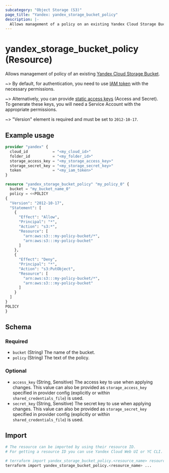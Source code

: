 ```yaml
---
subcategory: "Object Storage (S3)"
page_title: "Yandex: yandex_storage_bucket_policy"
description: |-
  Allows management of a policy on an existing Yandex Cloud Storage Bucket.
---
```


# yandex_storage_bucket_policy (Resource)

Allows management of policy of an existing [Yandex Cloud Storage Bucket](https://yandex.cloud/docs/storage/concepts/bucket).

~> By default, for authentication, you need to use [IAM token](https://yandex.cloud/docs/iam/concepts/authorization/iam-token) with the necessary permissions.

~> Alternatively, you can provide [static access keys](https://yandex.cloud/docs/iam/concepts/authorization/access-key) (Access and Secret). To generate these keys, you will need a Service Account with the appropriate permissions.

~> "Version" element is required and must be set to `2012-10-17`.

## Example usage

```terraform
provider "yandex" {
  cloud_id           = "<my_cloud_id>"
  folder_id          = "<my_folder_id>"
  storage_access_key = "<my_storage_access_key>"
  storage_secret_key = "<my_storage_secret_key>"
  token              = "<my_iam_token>"
}

resource "yandex_storage_bucket_policy" "my_policy_0" {
  bucket = "my_bucket_name_0"
  policy = <<POLICY
{
  "Version": "2012-10-17",
  "Statement": [
    {
      "Effect": "Allow",
      "Principal": "*",
      "Action": "s3:*",
      "Resource": [
        "arn:aws:s3:::my-policy-bucket/*",
        "arn:aws:s3:::my-policy-bucket"
      ]
    },
    {
      "Effect": "Deny",
      "Principal": "*",
      "Action": "s3:PutObject",
      "Resource": [
        "arn:aws:s3:::my-policy-bucket/*",
        "arn:aws:s3:::my-policy-bucket"
      ]
    }
  ]
}
POLICY
}
```

<!-- schema generated by tfplugindocs -->
## Schema

### Required

- `bucket` (String) The name of the bucket.
- `policy` (String) The text of the policy.

### Optional

- `access_key` (String, Sensitive) The access key to use when applying changes. This value can also be provided as `storage_access_key` specified in provider config (explicitly or within `shared_credentials_file`) is used.
- `secret_key` (String, Sensitive) The secret key to use when applying changes. This value can also be provided as `storage_secret_key` specified in provider config (explicitly or within `shared_credentials_file`) is used.

## Import

```bash
# The resource can be imported by using their resource ID.
# For getting a resource ID you can use Yandex Cloud Web UI or YC CLI.

# terraform import yandex_storage_bucket_policy.<resource_name> resource_id
terraform import yandex_storage_bucket_policy.<resource_name> ...
```
